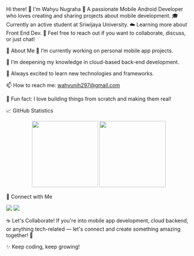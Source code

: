 Hi there! 👋 I'm Wahyu Nugraha
🎯 A passionate Mobile Android Developer who loves creating and sharing projects about mobile development.
🎓 Currently an active student at Sriwijaya University.
☁️ Learning more about Front End Dev.
💬 Feel free to reach out if you want to collaborate, discuss, or just chat!

🚀 About Me
🔭 I’m currently working on personal mobile app projects.

🌱 I’m deepening my knowledge in cloud-based back-end development.

🧩 Always excited to learn new technologies and frameworks.

📫 How to reach me: wahyunih297@gmail.com

🧋 Fun fact: I love building things from scratch and making them real!

📈 GitHub Statistics
<p align="center">
  <img height="180em" src="https://github-readme-stats.vercel.app/api?username=wahyunugrahha&show_icons=true&theme=algolia&include_all_commits=true"/>
  <img height="180em" src="https://github-readme-stats.vercel.app/api/top-langs/?username=wahyunugrahha&layout=compact&langs_count=8&theme=algolia"/>
</p>

🔗 Connect with Me
<p align="left"> <a href="https://linkedin.com/in/wahyunugrahha/" target="_blank"><img src="https://img.shields.io/badge/LinkedIn-%230077B5.svg?&style=for-the-badge&logo=linkedin&logoColor=white" /></a> <a href="https://twitter.com/wahyunugrahha" target="_blank"><img src="https://img.shields.io/badge/Twitter-%231DA1F2.svg?&style=for-the-badge&logo=twitter&logoColor=white" /></a> </p>
☕ Let's Collaborate!
If you're into mobile app development, cloud backend, or anything tech-related —
let's connect and create something amazing together! 🚀

✨ Keep coding, keep growing!
